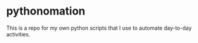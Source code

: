 # pythonomation
This is a repo for my own python scripts that I use to automate day-to-day activities.

